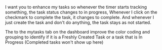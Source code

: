 I want you to enhance my tasks so whenever the timer starts tracking something, the task status changes to in progress, Whenever I click on the checkmark to complete the task, it changes to complete. And whenever I just create the task and don't do anything, the task stays as not started. 

The to the mytasks tab on the dashboard improve the color coding and grouping to identify if it is a Freshly Created Task or a task that is In Progress (Completed tasks won't show up here)